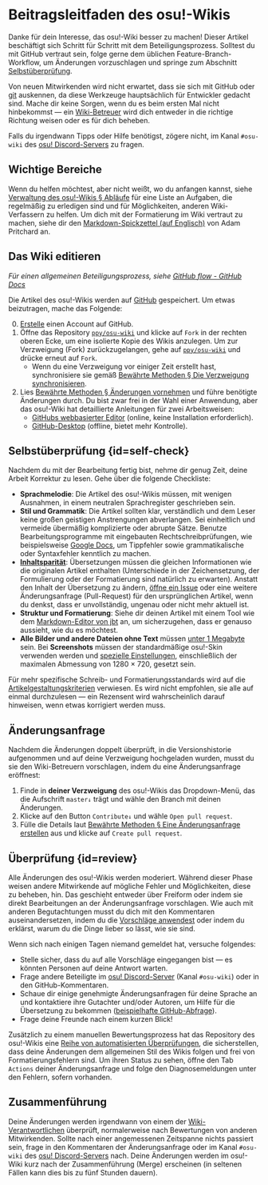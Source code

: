 # Beitragsleitfaden des osu!-Wikis

Danke für dein Interesse, das osu!-Wiki besser zu machen! Dieser Artikel beschäftigt sich Schritt für Schritt mit dem Beteiligungsprozess. Solltest du mit GitHub vertraut sein, folge gerne dem üblichen Feature-Branch-Workflow, um Änderungen vorzuschlagen und springe zum Abschnitt [Selbstüberprüfung](#self-check).

Von neuen Mitwirkenden wird nicht erwartet, dass sie sich mit GitHub oder [git](https://git-scm.com/) auskennen, da diese Werkzeuge hauptsächlich für Entwickler gedacht sind. Mache dir keine Sorgen, wenn du es beim ersten Mal nicht hinbekommst — ein [Wiki-Betreuer](/wiki/People/osu!_wiki_maintainers) wird dich entweder in die richtige Richtung weisen oder es für dich beheben.

Falls du irgendwann Tipps oder Hilfe benötigst, zögere nicht, im Kanal `#osu-wiki` des [osu! Discord-Servers](/wiki/Community/Discord_servers#official) zu fragen.

## Wichtige Bereiche

Wenn du helfen möchtest, aber nicht weißt, wo du anfangen kannst, siehe [Verwaltung des osu!-Wikis § Abläufe](/wiki/osu!_wiki/Maintenance#abläufe) für eine Liste an Aufgaben, die regelmäßig zu erledigen sind und für Möglichkeiten, anderen Wiki-Verfassern zu helfen. Um dich mit der Formatierung im Wiki vertraut zu machen, siehe dir den [Markdown-Spickzettel (auf Englisch)](https://github.com/adam-p/markdown-here/wiki/Markdown-Cheatsheet) von Adam Pritchard an.

## Das Wiki editieren

*Für einen allgemeinen Beteiligungsprozess, siehe [GitHub flow - GitHub Docs](https://docs.github.com/en/get-started/quickstart/github-flow)*

Die Artikel des osu!-Wikis werden auf [GitHub][osu_wiki] gespeichert. Um etwas beizutragen, mache das Folgende:

0. [Erstelle](https://github.com/signup) einen Account auf GitHub.
1. Öffne das Repository [`ppy/osu-wiki`][osu_wiki] und klicke auf `Fork` in der rechten oberen Ecke, um eine isolierte Kopie des Wikis anzulegen. Um zur Verzweigung (Fork) zurückzugelangen, gehe auf [`ppy/osu-wiki`][osu_wiki] und drücke erneut auf `Fork`.
   - Wenn du eine Verzweigung vor einiger Zeit erstellt hast, synchronisiere sie gemäß [Bewährte Methoden § Die Verzweigung synchronisieren](/wiki/osu!_wiki/Contribution_guide/Best_practices#die-verzweigung-synchronisieren).
2. Lies [Bewährte Methoden § Änderungen vornehmen](/wiki/osu!_wiki/Contribution_guide/Best_practices#änderungen-vornehmen) und führe benötigte Änderungen durch. Du bist zwar frei in der Wahl einer Anwendung, aber das osu!-Wiki hat detaillierte Anleitungen für zwei Arbeitsweisen:
   - [GitHubs webbasierter Editor](/wiki/osu!_wiki/Contribution_guide/GitHub_web-based_editor) (online, keine Installation erforderlich).
   - [GitHub-Desktop](/wiki/osu!_wiki/Contribution_guide/GitHub_Desktop) (offline, bietet mehr Kontrolle).

## Selbstüberprüfung {id=self-check}

Nachdem du mit der Bearbeitung fertig bist, nehme dir genug Zeit, deine Arbeit Korrektur zu lesen. Gehe über die folgende Checkliste:

- **Sprachmelodie**: Die Artikel des osu!-Wikis müssen, mit wenigen Ausnahmen, in einem neutralen Sprachregister geschrieben sein.
- **Stil und Grammatik**: Die Artikel sollten klar, verständlich und dem Leser keine großen geistigen Anstrengungen abverlangen. Sei einheitlich und vermeide übermäßig komplizierte oder abrupte Sätze. Benutze Bearbeitungsprogramme mit eingebauten Rechtschreibprüfungen, wie beispielsweise [Google Docs](https://docs.google.com), um Tippfehler sowie grammatikalische oder Syntaxfehler kenntlich zu machen.
- **[Inhaltsparität](/wiki/Article_styling_criteria/Writing#inhaltsparität)**: Übersetzungen müssen die gleichen Informationen wie die originalen Artikel enthalten (Unterschiede in der Zeichensetzung, der Formulierung oder der Formatierung sind natürlich zu erwarten). Anstatt den Inhalt der Übersetzung zu ändern, [öffne ein Issue](https://github.com/ppy/osu-wiki/issues/new) oder eine weitere Änderungsanfrage (Pull-Request) für den ursprünglichen Artikel, wenn du denkst, dass er unvollständig, ungenau oder nicht mehr aktuell ist.
- **Struktur und Formatierung**: Siehe dir deinen Artikel mit einem Tool wie dem [Markdown-Editor von jbt](https://jbt.github.io/markdown-editor/) an, um sicherzugehen, dass er genauso aussieht, wie du es möchtest.
- **Alle Bilder und andere Dateien ohne Text** müssen [unter 1 Megabyte](/wiki/Article_styling_criteria/Formatting#dateigröße) sein. Bei **Screenshots** müssen der standardmäßige osu!-Skin verwenden werden und [spezielle Einstellungen](/wiki/Article_styling_criteria/Formatting#screenshots-des-spielverlaufs), einschließlich der maximalen Abmessung von 1280 × 720, gesetzt sein.

Für mehr spezifische Schreib- und Formatierungsstandards wird auf die [Artikelgestaltungskriterien](/wiki/Article_styling_criteria) verwiesen. Es wird nicht empfohlen, sie alle auf einmal durchzulesen — ein Rezensent wird wahrscheinlich darauf hinweisen, wenn etwas korrigiert werden muss.

## Änderungsanfrage

Nachdem die Änderungen doppelt überprüft, in die Versionshistorie aufgenommen und auf deine Verzweigung hochgeladen wurden, musst du sie den Wiki-Betreuern vorschlagen, indem du eine Änderungsanfrage eröffnest:

1. Finde in **deiner Verzweigung** des osu!-Wikis das Dropdown-Menü, das die Aufschrift `master↓` trägt und wähle den Branch mit deinen Änderungen.
2. Klicke auf den Button `Contribute↓` und wähle `Open pull request`.
3. Fülle die Details laut [Bewährte Methoden § Eine Änderungsanfrage erstellen](/wiki/osu!_wiki/Contribution_guide/Best_practices#eine-änderungsanfrage-erstellen) aus und klicke auf `Create pull request`.

## Überprüfung {id=review}

Alle Änderungen des osu!-Wikis werden moderiert. Während dieser Phase weisen andere Mitwirkende auf mögliche Fehler und Möglichkeiten, diese zu beheben, hin. Das geschieht entweder über Freiform oder indem sie direkt Bearbeitungen an der Änderungsanfrage vorschlagen. Wie auch mit anderen Begutachtungen musst du dich mit den Kommentaren auseinandersetzen, indem du die [Vorschläge anwendest](/wiki/osu!_wiki/Contribution_guide/Best_practices#vorschläge-anwenden) oder indem du erklärst, warum du die Dinge lieber so lässt, wie sie sind.

Wenn sich nach einigen Tagen niemand gemeldet hat, versuche folgendes:

- Stelle sicher, dass du auf alle Vorschläge eingegangen bist — es könnten Personen auf deine Antwort warten.
- Frage andere Beteiligte im [osu! Discord-Server](/wiki/Community/Discord_servers#official) (Kanal `#osu-wiki`) oder in den GitHub-Kommentaren.
- Schaue dir einige genehmigte Änderungsanfragen für deine Sprache an und kontaktiere ihre Gutachter und/oder Autoren, um Hilfe für die Übersetzung zu bekommen ([beispielhafte GitHub-Abfrage](https://github.com/ppy/osu-wiki/pulls?q=is:pr+is:merged+[ID])).
- Frage deine Freunde nach einem kurzen Blick!

Zusätzlich zu einem manuellen Bewertungsprozess hat das Repository des osu!-Wikis eine [Reihe von automatisierten Überprüfungen](/wiki/osu!_wiki/Maintenance#ci-checks), die sicherstellen, dass deine Änderungen dem allgemeinen Stil des Wikis folgen und frei von Formatierungsfehlern sind. Um ihren Status zu sehen, öffne den Tab `Actions` deiner Änderungsanfrage und folge den Diagnosemeldungen unter den Fehlern, sofern vorhanden.

## Zusammenführung

Deine Änderungen werden irgendwann von einem der [Wiki-Verantwortlichen](/wiki/People/osu!_wiki_maintainers) überprüft, normalerweise nach Bewertungen von anderen Mitwirkenden. Sollte nach einer angemessenen Zeitspanne nichts passiert sein, frage in den Kommentaren der Änderungsanfrage oder im Kanal `#osu-wiki` des [osu! Discord-Servers](/wiki/Community/Discord_servers#official) nach. Deine Änderungen werden im osu!-Wiki kurz nach der Zusammenführung (Merge) erscheinen (in seltenen Fällen kann dies bis zu fünf Stunden dauern).

[osu_wiki]: https://github.com/ppy/osu-wiki
